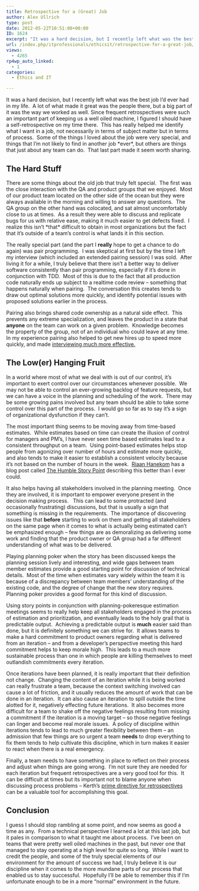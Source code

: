 ```yaml
---
title: Retrospective for a (Great) Job
author: Alex Ullrich
type: post
date: 2012-05-22T10:51:00+00:00
ID: 1624
excerpt: "It was a hard decision, but I recently left what was the best job I'd ever had in my life.  A lot of what made it great was the people there, but a big part of it was the way we worked as well. Since frequent retrospectives were such an important part o&hellip;"
url: /index.php/itprofessionals/ethicsit/retrospective-for-a-great-job/
views:
  - 4265
rp4wp_auto_linked:
  - 1
categories:
  - Ethics and IT

---
```

It was a hard decision, but I recently left what was the best job I&#8217;d ever had in my life.  A lot of what made it great was the people there, but a big part of it was the way we worked as well. Since frequent retrospectives were such an important part of keeping us a well oiled machine, I figured I should have a self-retrospective on my time there.  This has really helped me identify what I want in a job, not necessarily in terms of subject matter but in terms of process.  Some of the things I loved about the job were very special, and things that I&#8217;m not likely to find in another job \*ever\*, but others are things that just about any team can do.  That last part made it seem worth sharing.

## The Hard Stuff

There are some things about the old job that truly felt special.  The first was the close interaction with the QA and product groups that we enjoyed.  Most of our product team located on the other side of the ocean but they were always available in the morning and willing to answer any questions.  The QA group on the other hand was colocated, and sat almost uncomfortably close to us at times.  As a result they were able to discuss and replicate bugs for us with relative ease, making it much easier to get defects fixed.  I realize this isn&#8217;t \*that\* difficult to obtain in most organizations but the fact that it&#8217;s outside of a team&#8217;s control is what lands it in this section.

The really special part (and the part I **really** hope to get a chance to do again) was pair programming.  I was skeptical at first but by the time I left my interview (which included an extended pairing session) I was sold.  After living it for a while, I truly believe that there isn&#8217;t a better way to deliver software consistently than pair programming, especially if it&#8217;s done in conjunction with TDD.  Most of this is due to the fact that all production code naturally ends up subject to a realtime code review &#8211; something that happens naturally when pairing.  The conversation this creates tends to draw out optimal solutions more quickly, and identify potential issues with proposed solutions earlier in the process.

Pairing also brings shared code ownership as a natural side effect.  This prevents any extreme specialization, and leaves the product in a state that **anyone** on the team can work on a given problem.  Knowledge becomes the property of the group, not of an individual who could leave at any time.  In my experience pairing also helped to get new hires up to speed more quickly, and made [interviewing much more effective.][1]

## The Low(er) Hanging Fruit

In a world where most of what we deal with is out of our control, it&#8217;s important to exert control over our circumstances whenever possible.  We may not be able to control an ever-growing backlog of feature requests, but we can have a voice in the planning and scheduling of the work.  There may be some growing pains involved but any team should be able to take some control over this part of the process.  I would go so far as to say it&#8217;s a sign of organizational dysfunction if they can&#8217;t.

The most important thing seems to be moving away from time-based estimates.  While estimates based on time can create the illusion of control for managers and PM&#8217;s, I have never seen time based estimates lead to a consistent throughput on a team.  Using point-based estimates helps stop people from agonizing over number of hours and estimate more quickly, and also tends to make it easier to establish a consistent velocity because it&#8217;s not based on the number of hours in the week.  [Riaan Hanekom][2] has a blog post called [The Humble Story Point][3] describing this better than I ever could.

It also helps having all stakeholders involved in the planning meeting.  Once they are involved, it is important to empower everyone present in the decision making process.   This can lead to some protracted (and occasionally frustrating) discussions, but that is usually a sign that something is missing in the requirements.  The importance of discovering issues like that **before** starting to work on them and getting all stakeholders on the same page when it comes to what is actually being estimated can&#8217;t be emphasized enough &#8211; few things are as demoralizing as delivering some work and finding that the product owner or QA group had a far different understanding of what was to be delivered.

Playing planning poker when the story has been discussed keeps the planning session lively and interesting, and wide gaps between team member estimates provide a good starting point for discussion of technical details.  Most of the time when estimates vary widely within the team it is because of a discrepancy between team members&#8217; understanding of the existing code, and the degree of change that the new story requires.  Planning poker provides a good format for this kind of discussion.

Using story points in conjunction with planning-pokeresque estimation meetings seems to really help keep all stakeholders engaged in the process of estimation and prioritization, and eventually leads to the holy grail that is predictable output.  Achieving a predictable output is **much** easier said than done, but it is definitely something we can strive for.  It allows teams to make a hard commitment to product owners regarding what is delivered from an iteration &#8211; and from a developer&#8217;s perspective meeting this hard commitment helps to keep morale high.  This leads to a much more sustainable process than one in which people are killing themselves to meet outlandish commitments every iteration.

Once iterations have been planned, it is really important that their definition not change.  Changing the content of an iteration while it is being worked can really frustrate a team, because the context switching involved can cause a lot of friction, and it usually reduces the amount of work that can be done in an iteration.  It can also cause an iteration to spill outside the time alotted for it, negatively effecting future iterations.  It also becomes more difficult for a team to shake off the negative feelings resulting from missing a commitment if the iteration is a moving target &#8211; so those negative feelings can linger and become real morale issues.  A policy of discipline within iterations tends to lead to much greater flexibility between them &#8211; an admission that few things are so urgent a team **needs** to drop everything to fix them tends to help cultivate this discipline, which in turn makes it easier to react when there is a real emergency.

Finally, a team needs to have something in place to reflect on their process and adjust when things are going wrong.  I&#8217;m not sure they are needed for each iteration but frequent retrospectives are a very good tool for this.  It can be difficult at times but its important not to blame anyone when discussing process problems &#8211; Kerth&#8217;s [prime directive for retrospectives][4] can be a valuable tool for accomplishing this goal.

## Conclusion

I guess I should stop rambling at some point, and now seems as good a time as any.  From a technical perspective I learned a lot at this last job, but it pales in comparison to what it taught me about process.  I&#8217;ve been on teams that were pretty well oiled machines in the past, but never one that managed to stay operating at a high level for quite so long.  While I want to credit the people, and some of the truly special elements of our environment for the amount of success we had, I truly believe it is our discipline when it comes to the more mundane parts of our process that enabled us to stay successful.  Hopefully I&#8217;ll be able to remember this if I&#8217;m unfortunate enough to be in a more &#8220;normal&#8221; environment in the future.

 [1]: http://buildbroke.com/2011/02/10/pairing-and-interviewing/
 [2]: https://twitter.com/#!/rhanekom
 [3]: http://riaanhanekom.com/blog/2012/02/13/the-humble-story-point/
 [4]: http://www.retrospectives.com/pages/retroPrimeDirective.html